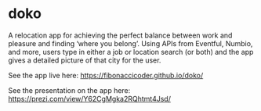 # doko

A relocation app for achieving the perfect balance between work and pleasure and finding ‘where you belong’. Using APIs from Eventful, Numbio, and more, users type in either a job or location search (or both) and the app gives a detailed picture of that city for the user. 

See the app live here:
https://fibonaccicoder.github.io/doko/

See the presentation on the app here:
https://prezi.com/view/Y62CgMgka2RQhtmt4Jsd/


